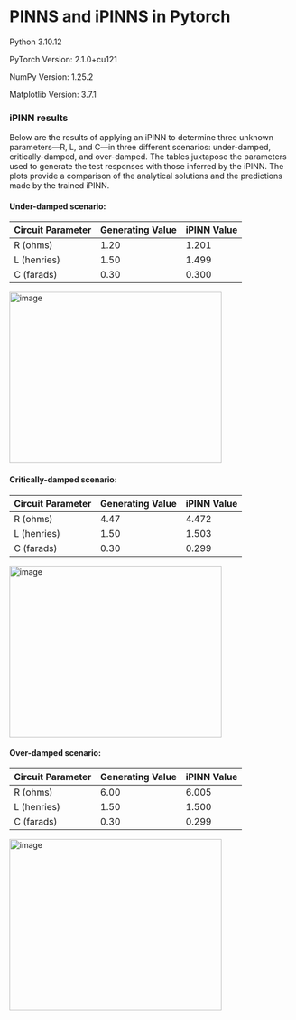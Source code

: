 # PINNS and iPINNS in Pytorch

Python 3.10.12

PyTorch Version: 2.1.0+cu121

NumPy Version: 1.25.2

Matplotlib Version: 3.7.1


### iPINN results

Below are the results of applying an iPINN to determine three unknown parameters—R, L, and C—in three different scenarios: under-damped, critically-damped, and over-damped. The tables juxtapose the parameters used to generate the test responses with those inferred by the iPINN. The plots provide a comparison of the analytical solutions and the predictions made by the trained iPINN.


#### Under-damped scenario:

| Circuit Parameter | Generating Value | iPINN Value |
|-------------------|------------------|-------------|
| R (ohms)          | 1.20             | 1.201        |
| L (henries)       | 1.50             | 1.499        |
| C (farads)        | 0.30             | 0.300        |

<img src="https://github.com/w-wojtak/PINNs-and-iPINNs-Pytorch/assets/19287772/157d8187-af26-4319-b010-0e02c28c7fc9" width="376" height="303" alt="image">


#### Critically-damped scenario:

| Circuit Parameter | Generating Value | iPINN Value |
|-------------------|------------------|-------------|
| R (ohms)          | 4.47             | 4.472        |
| L (henries)       | 1.50             | 1.503        |
| C (farads)        | 0.30             | 0.299        |

<img src="https://github.com/w-wojtak/PINNs-and-iPINNs-Pytorch/assets/19287772/25f651e7-ef24-42d0-8c13-0428cb2a5393" width="376" height="303" alt="image">


#### Over-damped scenario:

| Circuit Parameter | Generating Value | iPINN Value |
|-------------------|------------------|-------------|
| R (ohms)          | 6.00             | 6.005        |
| L (henries)       | 1.50             | 1.500        |
| C (farads)        | 0.30             | 0.299        |

<img src="https://github.com/w-wojtak/PINNs-and-iPINNs-Pytorch/assets/19287772/85ccbef5-7206-4ac7-a2c2-a16bb6402e74" width="376" height="303" alt="image">


